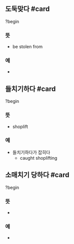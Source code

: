 ## 도둑맞다 #card
?begin
### 뜻
- be stolen from
### 예
-
<!--SR:!2025-04-07,8,250-->

## 들치기하다 #card
?begin
### 뜻
- shoplift
### 예
- 들치기하다가 잡히다
	- caught shoplifting
<!--SR:!2025-04-01,5,230-->

## 소매치기 당하다 #card
?begin
### 뜻
-
### 예
-
